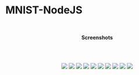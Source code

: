 # MNIST-NodeJS

<br>
<p align="center">
  <b>Screenshots</b>
</p> 
<br>
<br>
<p align="center">
  <img src="https://user-images.githubusercontent.com/35667308/52634479-57ff8080-2eed-11e9-8c50-f95333c3d367.png"> 
  <img src="https://user-images.githubusercontent.com/35667308/52634482-59c94400-2eed-11e9-8ade-b3d785162cc8.png">
  <img src="https://user-images.githubusercontent.com/35667308/52634587-a0b73980-2eed-11e9-803b-76de19a28505.png">
  <img src="https://user-images.githubusercontent.com/35667308/52634520-6e0d4100-2eed-11e9-9637-969a75ce1789.png">
  <img src="https://user-images.githubusercontent.com/35667308/52634524-71a0c800-2eed-11e9-8133-dc4f61cd3395.png">
  <img src="https://user-images.githubusercontent.com/35667308/52634529-7796a900-2eed-11e9-955f-e124c1f3e3ad.png">
  <img src="https://user-images.githubusercontent.com/35667308/52634751-05729400-2eee-11e9-8970-32f6e8f8f9ff.png">
  <img src="https://user-images.githubusercontent.com/35667308/52634754-07d4ee00-2eee-11e9-93cc-a5460c8801e1.png">
  <img src="https://user-images.githubusercontent.com/35667308/52634757-099eb180-2eee-11e9-9324-4b6fb1411882.png">
  <img src="https://user-images.githubusercontent.com/35667308/52634758-0c010b80-2eee-11e9-95f6-d778d0924223.png">
</p>
<br>

